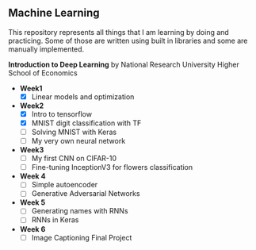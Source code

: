 Machine Learning
----------------------------------

This repository represents all things that I am learning by doing and practicing. Some of those are written using  built in libraries and some are manually implemented.

**Introduction to Deep Learning** by National Research University Higher School of Economics


  - **Week1**    
    - [x] Linear models and optimization

  - **Week2**
    - [x] Intro to tensorflow
    - [x] MNIST digit classification with TF
    - [ ] Solving MNIST with Keras
    - [ ] My very own neural network
  - **Week3**
    - [ ] My first CNN on CIFAR-10
    - [ ] Fine-tuning InceptionV3 for flowers classification
  - **Week 4**
    - [ ] Simple autoencoder
    - [ ] Generative Adversarial Networks
  - **Week 5**
    - [ ] Generating names with RNNs
    - [ ] RNNs in Keras
  - **Week 6**
    - [ ] Image Captioning Final Project
